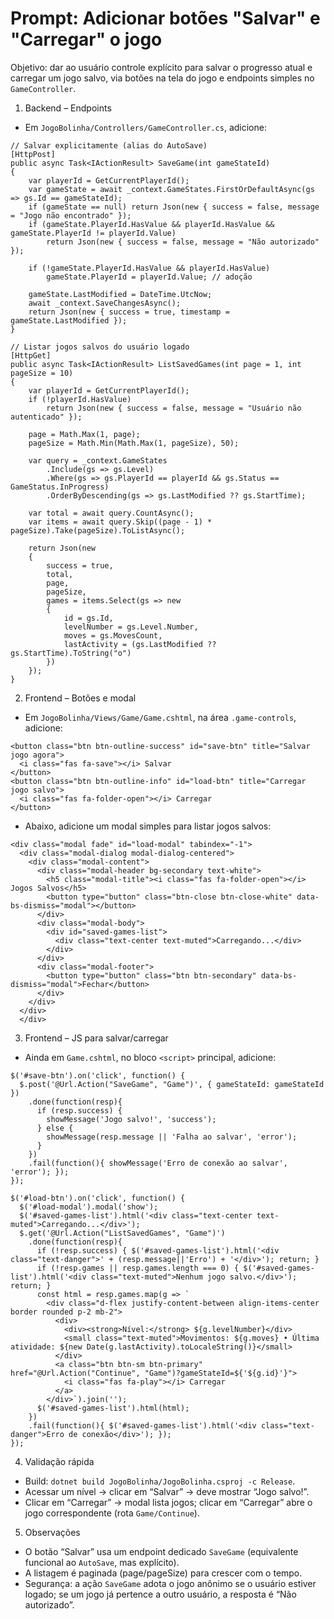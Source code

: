 # Prompt: Adicionar botões "Salvar" e "Carregar" o jogo

Objetivo: dar ao usuário controle explícito para salvar o progresso atual e carregar um jogo salvo, via botões na tela do jogo e endpoints simples no `GameController`.

1) Backend – Endpoints
- Em `JogoBolinha/Controllers/GameController.cs`, adicione:

```
// Salvar explicitamente (alias do AutoSave)
[HttpPost]
public async Task<IActionResult> SaveGame(int gameStateId)
{
    var playerId = GetCurrentPlayerId();
    var gameState = await _context.GameStates.FirstOrDefaultAsync(gs => gs.Id == gameStateId);
    if (gameState == null) return Json(new { success = false, message = "Jogo não encontrado" });
    if (gameState.PlayerId.HasValue && playerId.HasValue && gameState.PlayerId != playerId.Value)
        return Json(new { success = false, message = "Não autorizado" });

    if (!gameState.PlayerId.HasValue && playerId.HasValue)
        gameState.PlayerId = playerId.Value; // adoção

    gameState.LastModified = DateTime.UtcNow;
    await _context.SaveChangesAsync();
    return Json(new { success = true, timestamp = gameState.LastModified });
}

// Listar jogos salvos do usuário logado
[HttpGet]
public async Task<IActionResult> ListSavedGames(int page = 1, int pageSize = 10)
{
    var playerId = GetCurrentPlayerId();
    if (!playerId.HasValue)
        return Json(new { success = false, message = "Usuário não autenticado" });

    page = Math.Max(1, page);
    pageSize = Math.Min(Math.Max(1, pageSize), 50);

    var query = _context.GameStates
        .Include(gs => gs.Level)
        .Where(gs => gs.PlayerId == playerId && gs.Status == GameStatus.InProgress)
        .OrderByDescending(gs => gs.LastModified ?? gs.StartTime);

    var total = await query.CountAsync();
    var items = await query.Skip((page - 1) * pageSize).Take(pageSize).ToListAsync();

    return Json(new
    {
        success = true,
        total,
        page,
        pageSize,
        games = items.Select(gs => new
        {
            id = gs.Id,
            levelNumber = gs.Level.Number,
            moves = gs.MovesCount,
            lastActivity = (gs.LastModified ?? gs.StartTime).ToString("o")
        })
    });
}
```

2) Frontend – Botões e modal
- Em `JogoBolinha/Views/Game/Game.cshtml`, na área `.game-controls`, adicione:

```
<button class="btn btn-outline-success" id="save-btn" title="Salvar jogo agora">
  <i class="fas fa-save"></i> Salvar
</button>
<button class="btn btn-outline-info" id="load-btn" title="Carregar jogo salvo">
  <i class="fas fa-folder-open"></i> Carregar
</button>
```

- Abaixo, adicione um modal simples para listar jogos salvos:

```
<div class="modal fade" id="load-modal" tabindex="-1">
  <div class="modal-dialog modal-dialog-centered">
    <div class="modal-content">
      <div class="modal-header bg-secondary text-white">
        <h5 class="modal-title"><i class="fas fa-folder-open"></i> Jogos Salvos</h5>
        <button type="button" class="btn-close btn-close-white" data-bs-dismiss="modal"></button>
      </div>
      <div class="modal-body">
        <div id="saved-games-list">
          <div class="text-center text-muted">Carregando...</div>
        </div>
      </div>
      <div class="modal-footer">
        <button type="button" class="btn btn-secondary" data-bs-dismiss="modal">Fechar</button>
      </div>
    </div>
  </div>
  </div>
```

3) Frontend – JS para salvar/carregar
- Ainda em `Game.cshtml`, no bloco `<script>` principal, adicione:

```
$('#save-btn').on('click', function() {
  $.post('@Url.Action("SaveGame", "Game")', { gameStateId: gameStateId })
    .done(function(resp){
      if (resp.success) {
        showMessage('Jogo salvo!', 'success');
      } else {
        showMessage(resp.message || 'Falha ao salvar', 'error');
      }
    })
    .fail(function(){ showMessage('Erro de conexão ao salvar', 'error'); });
});

$('#load-btn').on('click', function() {
  $('#load-modal').modal('show');
  $('#saved-games-list').html('<div class="text-center text-muted">Carregando...</div>');
  $.get('@Url.Action("ListSavedGames", "Game")')
    .done(function(resp){
      if (!resp.success) { $('#saved-games-list').html('<div class="text-danger">' + (resp.message||'Erro') + '</div>'); return; }
      if (!resp.games || resp.games.length === 0) { $('#saved-games-list').html('<div class="text-muted">Nenhum jogo salvo.</div>'); return; }
      const html = resp.games.map(g => `
        <div class="d-flex justify-content-between align-items-center border rounded p-2 mb-2">
          <div>
            <div><strong>Nível:</strong> ${g.levelNumber}</div>
            <small class="text-muted">Movimentos: ${g.moves} • Última atividade: ${new Date(g.lastActivity).toLocaleString()}</small>
          </div>
          <a class="btn btn-sm btn-primary" href="@Url.Action("Continue", "Game")?gameStateId=${'${g.id}'}">
            <i class="fas fa-play"></i> Carregar
          </a>
        </div>`).join('');
      $('#saved-games-list').html(html);
    })
    .fail(function(){ $('#saved-games-list').html('<div class="text-danger">Erro de conexão</div>'); });
});
```

4) Validação rápida
- Build: `dotnet build JogoBolinha/JogoBolinha.csproj -c Release`.
- Acessar um nível → clicar em “Salvar” → deve mostrar “Jogo salvo!”.
- Clicar em “Carregar” → modal lista jogos; clicar em “Carregar” abre o jogo correspondente (rota `Game/Continue`).

5) Observações
- O botão “Salvar” usa um endpoint dedicado `SaveGame` (equivalente funcional ao `AutoSave`, mas explícito).
- A listagem é paginada (page/pageSize) para crescer com o tempo.
- Segurança: a ação `SaveGame` adota o jogo anônimo se o usuário estiver logado; se um jogo já pertence a outro usuário, a resposta é “Não autorizado”.


